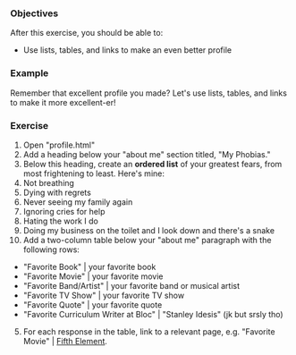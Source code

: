 ### Objectives

After this exercise, you should be able to:

- Use lists, tables, and links to make an even better profile

### Example

Remember that excellent profile you made? Let's use lists, tables, and links to make it more excellent-er!

### Exercise

1. Open "profile.html"
2. Add a heading below your "about me" section titled, "My Phobias."
3. Below this heading, create an **ordered list** of your greatest fears, from most frightening to least. Here's mine:
  1. Not breathing
  2. Dying with regrets
  3. Never seeing my family again
  4. Ignoring cries for help
  5. Hating the work I do
  6. Doing my business on the toilet and I look down and there's a snake
4. Add a two-column table below your "about me" paragraph with the following rows:
- "Favorite Book" | your favorite book
- "Favorite Movie" | your favorite movie
- "Favorite Band/Artist" | your favorite band or musical artist
- "Favorite TV Show" | your favorite TV show
- "Favorite Quote" | your favorite quote
- "Favorite Curriculum Writer at Bloc" | "Stanley Idesis" (jk but srsly tho)
5. For each response in the table, link to a relevant page, e.g. "Favorite Movie" | [Fifth Element](http://www.imdb.com/title/tt0119116/).
